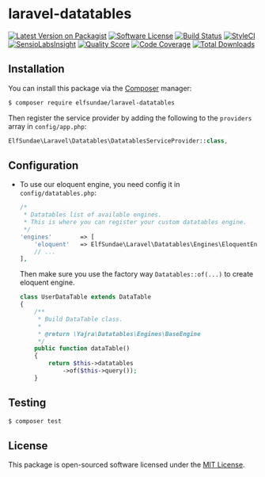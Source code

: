 # laravel-datatables

[![Latest Version on Packagist](https://img.shields.io/packagist/v/elfsundae/laravel-datatables.svg?style=flat-square)](https://packagist.org/packages/elfsundae/laravel-datatables)
[![Software License](https://img.shields.io/badge/license-MIT-brightgreen.svg?style=flat-square)](LICENSE.md)
[![Build Status](https://img.shields.io/travis/ElfSundae/laravel-datatables/master.svg?style=flat-square)](https://travis-ci.org/ElfSundae/laravel-datatables)
[![StyleCI](https://styleci.io/repos/94647284/shield)](https://styleci.io/repos/94647284)
[![SensioLabsInsight](https://img.shields.io/sensiolabs/i/6fe19cb9-8907-46f6-9f06-644c8bfb5f94.svg?style=flat-square)](https://insight.sensiolabs.com/projects/6fe19cb9-8907-46f6-9f06-644c8bfb5f94)
[![Quality Score](https://img.shields.io/scrutinizer/g/ElfSundae/laravel-datatables.svg?style=flat-square)](https://scrutinizer-ci.com/g/ElfSundae/laravel-datatables)
[![Code Coverage](https://img.shields.io/scrutinizer/coverage/g/ElfSundae/laravel-datatables/master.svg?style=flat-square)](https://scrutinizer-ci.com/g/ElfSundae/laravel-datatables/?branch=master)
[![Total Downloads](https://img.shields.io/packagist/dt/elfsundae/laravel-datatables.svg?style=flat-square)](https://packagist.org/packages/elfsundae/laravel-datatables)

## Installation

You can install this package via the [Composer](https://getcomposer.org) manager:

```sh
$ composer require elfsundae/laravel-datatables
```

Then register the service provider by adding the following to the `providers` array in `config/app.php`:

```php
ElfSundae\Laravel\Datatables\DatatablesServiceProvider::class,
```

## Configuration

- To use our eloquent engine, you need config it in `config/datatables.php`:

    ```php
    /*
     * Datatables list of available engines.
     * This is where you can register your custom datatables engine.
     */
    'engines'        => [
        'eloquent'   => ElfSundae\Laravel\Datatables\Engines\EloquentEngine::class,
        // ...
    ],
    ```

    Then make sure you use the factory way `Datatables::of(...)` to create eloquent engine.

    ```php
    class UserDataTable extends DataTable
    {
        /**
         * Build DataTable class.
         *
         * @return \Yajra\Datatables\Engines\BaseEngine
         */
        public function dataTable()
        {
            return $this->datatables
                ->of($this->query());
        }
    ```

## Testing

```sh
$ composer test
```

## License

This package is open-sourced software licensed under the [MIT License](LICENSE.md).
